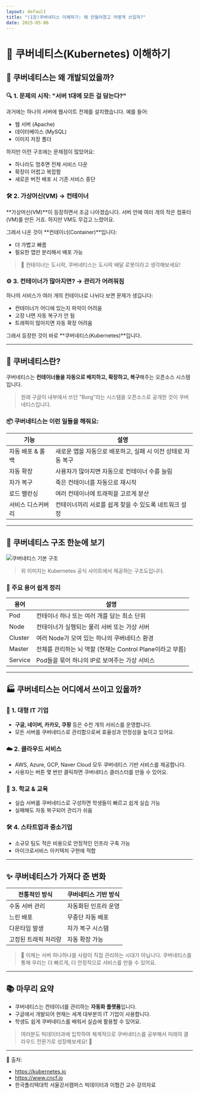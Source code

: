 ```yaml
---
layout: default
title: "(1장)쿠버네티스 이해하기: 왜 만들어졌고 어떻게 쓰일까?"
date: 2025-05-06
---
```



# 👾 쿠버네티스(Kubernetes) 이해하기

## 🧩 쿠버네티스는 왜 개발되었을까?

### 🔍 1. 문제의 시작: "서버 1대에 모든 걸 담는다?"

과거에는 하나의 서버에 웹사이트 전체를 설치했습니다. 예를 들어:
- 웹 서버 (Apache)
- 데이터베이스 (MySQL)
- 이미지 저장 폴더

하지만 이런 구조에는 문제점이 많았어요:
- 하나라도 멈추면 전체 서비스 다운
- 확장이 어렵고 복잡함
- 새로운 버전 배포 시 기존 서비스 중단

### 🛠 2. 가상머신(VM) → 컨테이너

**가상머신(VM)**이 등장하면서 조금 나아졌습니다. 서버 안에 여러 개의 작은 컴퓨터(VM)를 만든 거죠. 
하지만 VM도 무겁고 느렸어요.

그래서 나온 것이 **컨테이너(Container)**입니다:
- 더 가볍고 빠름
- 필요한 앱만 분리해서 배포 가능

> 📌 컨테이너는 도시락, 쿠버네티스는 도시락 배달 로봇이라고 생각해보세요!

### ⚙️ 3. 컨테이너가 많아지면? → 관리가 어려워짐

하나의 서비스가 여러 개의 컨테이너로 나뉘다 보면 문제가 생깁니다:
- 컨테이너가 어디에 있는지 파악이 어려움
- 고장 나면 자동 복구가 안 됨
- 트래픽이 많아지면 자동 확장 어려움

그래서 등장한 것이 바로 **쿠버네티스(Kubernetes)**입니다.

---

## 🚀 쿠버네티스란?

쿠버네티스는 **컨테이너들을 자동으로 배치하고, 확장하고, 복구**해주는 오픈소스 시스템입니다.

> 원래 구글이 내부에서 쓰던 "Borg"라는 시스템을 오픈소스로 공개한 것이 쿠버네티스입니다.

### 📦 쿠버네티스는 이런 일들을 해줘요:

| 기능            | 설명 |
|-----------------|------|
| 자동 배포 & 롤백 | 새로운 앱을 자동으로 배포하고, 실패 시 이전 상태로 자동 복구 |
| 자동 확장       | 사용자가 많아지면 자동으로 컨테이너 수를 늘림 |
| 자가 복구       | 죽은 컨테이너를 자동으로 재시작 |
| 로드 밸런싱     | 여러 컨테이너에 트래픽을 고르게 분산 |
| 서비스 디스커버리 | 컨테이너끼리 서로를 쉽게 찾을 수 있도록 네트워크 설정 |


---

## 📌 쿠버네티스 구조 한눈에 보기

![쿠버네티스 기본 구조](https://kubernetes.io/images/docs/components-of-kubernetes.svg)

> 위 이미지는 Kubernetes 공식 사이트에서 제공하는 구조도입니다.

### 🧠 주요 용어 쉽게 정리

| 용어         | 설명 |
|--------------|------|
| Pod          | 컨테이너 하나 또는 여러 개를 담는 최소 단위 |
| Node         | 컨테이너가 실행되는 물리 서버 또는 가상 서버 |
| Cluster      | 여러 Node가 모여 있는 하나의 쿠버네티스 환경 |
| Master       | 전체를 관리하는 뇌 역할 (현재는 Control Plane이라고 부름) |
| Service      | Pod들을 묶어 하나의 IP로 보여주는 가상 서비스 |

---

## 🏭 쿠버네티스는 어디에서 쓰이고 있을까?

### 📱 1. 대형 IT 기업
- **구글, 네이버, 카카오, 쿠팡** 등은 수천 개의 서비스를 운영합니다.
- 모든 서버를 쿠버네티스로 관리함으로써 효율성과 안정성을 높이고 있어요.

### ☁️ 2. 클라우드 서비스
- AWS, Azure, GCP, Naver Cloud 모두 쿠버네티스 기반 서비스를 제공합니다.
- 사용자는 버튼 몇 번만 클릭하면 쿠버네티스 클러스터를 만들 수 있어요.

### 🏫 3. 학교 & 교육
- 실습 서버를 쿠버네티스로 구성하면 학생들이 빠르고 쉽게 실습 가능
- 실패해도 자동 복구되어 관리가 쉬움

### 🛠 4. 스타트업과 중소기업
- 소규모 팀도 적은 비용으로 안정적인 인프라 구축 가능
- 마이크로서비스 아키텍처 구현에 적합

---

## ✨ 쿠버네티스가 가져다 준 변화

| 전통적인 방식      | 쿠버네티스 기반 방식 |
|-------------------|----------------------|
| 수동 서버 관리       | 자동화된 인프라 운영     |
| 느린 배포            | 무중단 자동 배포          |
| 다운타임 발생        | 자가 복구 시스템         |
| 고정된 트래픽 처리량  | 자동 확장 가능             |

> 📣 이제는 서버 하나하나를 사람이 직접 관리하는 시대가 아닙니다.
> 쿠버네티스를 통해 우리는 더 빠르게, 더 안정적으로 서비스를 만들 수 있어요.

---

## 📚 마무리 요약

- 쿠버네티스는 컨테이너를 관리하는 **자동화 플랫폼**입니다.
- 구글에서 개발되어 현재는 세계 대부분의 IT 기업이 사용합니다.
- 학생도 쉽게 쿠버네티스를 배워서 실습에 활용할 수 있어요.

> 여러분도 빅데이터과에 입학하여 체계적으로 쿠버네티스를 공부해서 미래의 클라우드 전문가로 성장해보세요! 💪

---

📎 출처:
- https://kubernetes.io
- https://www.cncf.io
- 한국폴리텍대학 서울강서캠퍼스 빅데이터과 이협건 교수 강의자료